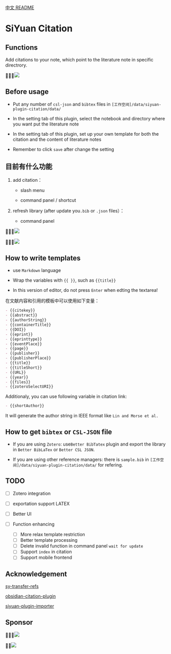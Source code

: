 [中文 README](https://github.com/WingDr/siyuan-plugin-citation/blob/main/README_zh_CN.md)

# SiYuan Citation

## Functions

Add citations to your note, which point to the literature note in specific directrory.

![](./preview.png)

## Before usage

* Put any number of `csl-json` and `bibtex`  files in `[工作空间]/data/siyuan-plugin-citation/data/`

* In the setting tab of this plugin, select the notebook and directory where you want put the literature note

* In the setting tab of this plugin, set up your own template for both the citation and the content of literature notes

* Remember to click `save` after change the setting

## 目前有什么功能

1. add citation：
   
   * slash menu
   
   * command panel / shortcut

2. refresh library (after update you`.bib` or `.json` files）：
   
   * command panel

![](./assets/protyleslash.png)

![](./assets/searchpanel.png)

## How to write templates

* use `Markdown` language

* Wrap the variables with `{{ }}`, such as `{{title}}`

* In this version of editor, do not press `Enter`  when edting the textarea!

在文献内容和引用的模板中可以使用如下变量：

```markdown
- {{citekey}} 
- {{abstract}} 
- {{authorString}} 
- {{containerTitle}} 
- {{DOI}} 
- {{eprint}} 
- {{eprinttype}} 
- {{eventPlace}} 
- {{page}} 
- {{publisher}} 
- {{publisherPlace}} 
- {{title}} 
- {{titleShort}} 
- {{URL}} 
- {{year}} 
- {{files}} 
- {{zoteroSelectURI}}
```

Additionaly, you can use following variable in citation link:

```markdown
- {{shortAuthor}}
```

It will generate the author string in IEEE format like `Lin and Morse et al.`

## How to get `bibtex` or `CSL-JSON` file

* If you are using `Zotero`: use`Better BibTatex` plugin and export the library in `Better BibLaTex` or `Better CSL JSON`.

* If you are using other reference managers: there is `sample.bib` in `[工作空间]/data/siyuan-plugin-citation/data/` for refering.

## TODO

* [ ] Zotero integration

* [ ] exportation support LATEX

* [ ] Better UI

* [ ] Function enhancing
  
  * [ ] More relax template restriction
  * [ ] Better template processing
  * [ ] Delete invalid function in command panel `wait for update`
  * [ ] Support `index` in citation
  * [ ] Support mobile frontend

## Acknowledgement

[sy-transfer-refs](https://github.com/frostime/sy-transfer-refs)

[obsidian-citation-plugin](https://github.com/hans/obsidian-citation-plugin)

[siyuan-plugin-importer](https://github.com/terwer/siyuan-plugin-importer)

## Sponsor

![](./assets/weixin.jpg)

![](./assets/alipay.jpg)
